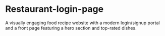# Restaurant-login-page
A visually engaging food recipe website with a modern login/signup portal and a front page featuring a hero section and top-rated dishes.
